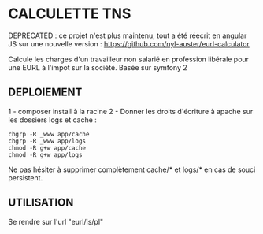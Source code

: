 CALCULETTE TNS
========================

DEPRECATED : ce projet n'est plus maintenu, tout a été réecrit en angular JS sur une nouvelle version :
https://github.com/nyl-auster/eurl-calculator

Calcule les charges d'un travailleur non salarié en profession libérale pour une EURL à l'impot sur la société.
Basée sur symfony 2

DEPLOIEMENT
-----------

1 - composer install à la racine
2 - Donner les droits d'écriture à apache sur les dossiers logs et cache :

```
chgrp -R _www app/cache
chgrp -R _www app/logs
chmod -R g+w app/cache
chmod -R g+w app/logs
```
Ne pas hésiter à supprimer complètement cache/* et logs/* en cas de souci persistent.

UTILISATION
------------

Se rendre sur l'url  "eurl/is/pl"


